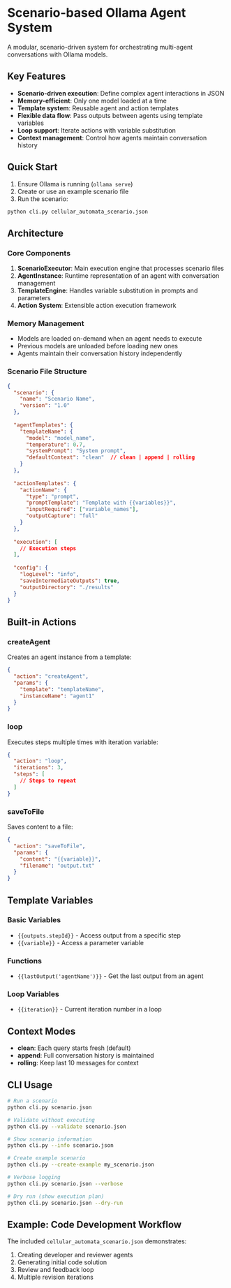 # Scenario-based Ollama Agent System

A modular, scenario-driven system for orchestrating multi-agent conversations with Ollama models.

## Key Features

- **Scenario-driven execution**: Define complex agent interactions in JSON
- **Memory-efficient**: Only one model loaded at a time
- **Template system**: Reusable agent and action templates
- **Flexible data flow**: Pass outputs between agents using template variables
- **Loop support**: Iterate actions with variable substitution
- **Context management**: Control how agents maintain conversation history

## Quick Start

1. Ensure Ollama is running (`ollama serve`)
2. Create or use an example scenario file
3. Run the scenario:

```bash
python cli.py cellular_automata_scenario.json
```

## Architecture

### Core Components

1. **ScenarioExecutor**: Main execution engine that processes scenario files
2. **AgentInstance**: Runtime representation of an agent with conversation management
3. **TemplateEngine**: Handles variable substitution in prompts and parameters
4. **Action System**: Extensible action execution framework

### Memory Management

- Models are loaded on-demand when an agent needs to execute
- Previous models are unloaded before loading new ones
- Agents maintain their conversation history independently

### Scenario File Structure

```json
{
  "scenario": {
    "name": "Scenario Name",
    "version": "1.0"
  },
  
  "agentTemplates": {
    "templateName": {
      "model": "model_name",
      "temperature": 0.7,
      "systemPrompt": "System prompt",
      "defaultContext": "clean"  // clean | append | rolling
    }
  },
  
  "actionTemplates": {
    "actionName": {
      "type": "prompt",
      "promptTemplate": "Template with {{variables}}",
      "inputRequired": ["variable_names"],
      "outputCapture": "full"
    }
  },
  
  "execution": [
    // Execution steps
  ],
  
  "config": {
    "logLevel": "info",
    "saveIntermediateOutputs": true,
    "outputDirectory": "./results"
  }
}
```

## Built-in Actions

### createAgent
Creates an agent instance from a template:
```json
{
  "action": "createAgent",
  "params": {
    "template": "templateName",
    "instanceName": "agent1"
  }
}
```

### loop
Executes steps multiple times with iteration variable:
```json
{
  "action": "loop",
  "iterations": 3,
  "steps": [
    // Steps to repeat
  ]
}
```

### saveToFile
Saves content to a file:
```json
{
  "action": "saveToFile",
  "params": {
    "content": "{{variable}}",
    "filename": "output.txt"
  }
}
```

## Template Variables

### Basic Variables
- `{{outputs.stepId}}` - Access output from a specific step
- `{{variable}}` - Access a parameter variable

### Functions
- `{{lastOutput('agentName')}}` - Get the last output from an agent

### Loop Variables
- `{{iteration}}` - Current iteration number in a loop

## Context Modes

- **clean**: Each query starts fresh (default)
- **append**: Full conversation history is maintained
- **rolling**: Keep last 10 messages for context

## CLI Usage

```bash
# Run a scenario
python cli.py scenario.json

# Validate without executing
python cli.py --validate scenario.json

# Show scenario information
python cli.py --info scenario.json

# Create example scenario
python cli.py --create-example my_scenario.json

# Verbose logging
python cli.py scenario.json --verbose

# Dry run (show execution plan)
python cli.py scenario.json --dry-run
```

## Example: Code Development Workflow

The included `cellular_automata_scenario.json` demonstrates:
1. Creating developer and reviewer agents
2. Generating initial code solution
3. Review and feedback loop
4. Multiple revision iterations